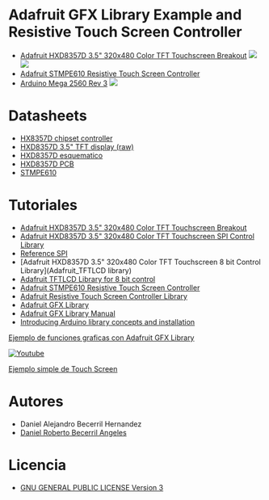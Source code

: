 # Adafruit GFX Library Example and Resistive Touch Screen Controller

- [Adafruit HXD8357D 3.5" 320x480 Color TFT Touchscreen Breakout](https://learn.adafruit.com/adafruit-3-5-color-320x480-tft-touchscreen-breakout/overview)
![](https://learn.adafruit.com/system/assets/assets/000/018/882/medium800/adafruit_products_2050_kit_ORIG.jpg?1408384817)
![](https://learn.adafruit.com/system/assets/assets/000/018/885/medium800/adafruit_products_sidew.jpg?1408384942)
- [Adafruit STMPE610 Resistive Touch Screen Controller](https://github.com/daniel3514/Adafruit-GFX-Library-Example-and-Resistive-Touch-Screen-Controller/blob/master/Hadware/Resistive%20Touch%20Screen%20Controller%20-%20Adafruit%20-%20STMPE610/STMPE610.jpg)
- [Arduino Mega 2560 Rev 3](https://www.arduino.cc/en/Main/arduinoBoardMega2560)
![](https://www.arduino.cc/en/uploads/Main/ArduinoMega2560_R3_Fronte.jpg)

# Datasheets

- [HX8357D chipset controller](http://www.adafruit.com/datasheets/HX8357-D_DS_April2012.pdf)
- [HXD8357D 3.5" TFT display (raw)](http://www.adafruit.com/datasheets/Adafruit35inTFT.pdf)
- [HXD8357D esquematico](https://learn.adafruit.com/assets/18889)
- [HXD8357D PCB](https://learn.adafruit.com/assets/18891)
- [STMPE610](http://www.adafruit.com/datasheets/STMPE610.pdf)

# Tutoriales

- [Adafruit HXD8357D 3.5" 320x480 Color TFT Touchscreen Breakout](https://learn.adafruit.com/adafruit-3-5-color-320x480-tft-touchscreen-breakout/overview)
- [Adafruit HXD8357D 3.5" 320x480 Color TFT Touchscreen SPI Control Library](https://github.com/adafruit/Adafruit_HX8357_Library)
- [Reference SPI](https://www.arduino.cc/en/Reference/SPI)
- [Adafruit HXD8357D 3.5" 320x480 Color TFT Touchscreen 8 bit Control Library](Adafruit_TFTLCD library)
- [Adafruit TFTLCD Library for 8 bit control](https://github.com/adafruit/TFTLCD-Library)
- [Adafruit STMPE610 Resistive Touch Screen Controller](https://learn.adafruit.com/adafruit-2-8-tft-touch-shield-v2)
- [Adafruit Resistive Touch Screen Controller Library](https://github.com/adafruit/Touch-Screen-Library)
- [Adafruit GFX Library](https://github.com/adafruit/Adafruit-GFX-Library)
- [Adafruit GFX Library Manual](https://learn.adafruit.com/downloads/pdf/adafruit-gfx-graphics-library.pdf)
- [Introducing Arduino library concepts and installation](http://learn.adafruit.com/adafruit-all-about-arduino-libraries-install-use)

[Ejemplo de funciones graficas con Adafruit GFX Library](https://github.com/daniel3514/Adafruit-GFX-Library-Example-and-Resistive-Touch-Screen-Controller/tree/master/Examples/Grafics%20functions%20Tests)

[![Youtube](https://github.com/daniel3514/Adafruit-GFX-Library-Example-and-Resistive-Touch-Screen-Controller/blob/master/Examples/Grafics%20functions%20Tests/video.JPG)](https://www.youtube.com/watch?v=Y8XBOiMS-KI)

[Ejemplo simple de Touch Screen](https://github.com/daniel3514/Adafruit-GFX-Library-Example-and-Resistive-Touch-Screen-Controller/tree/master/Examples/Touch%20simple%20Test)

# Autores
- Daniel Alejandro Becerril Hernandez
- [Daniel Roberto Becerril Angeles](mailto:daniel3514@gmal.com)

# Licencia
- [GNU GENERAL PUBLIC LICENSE Version 3](https://github.com/daniel3514/Adafruit-GFX-Library-Example-Arduino-Mega-HXD8357D-and-STMPE610/blob/master/LICENSE)


